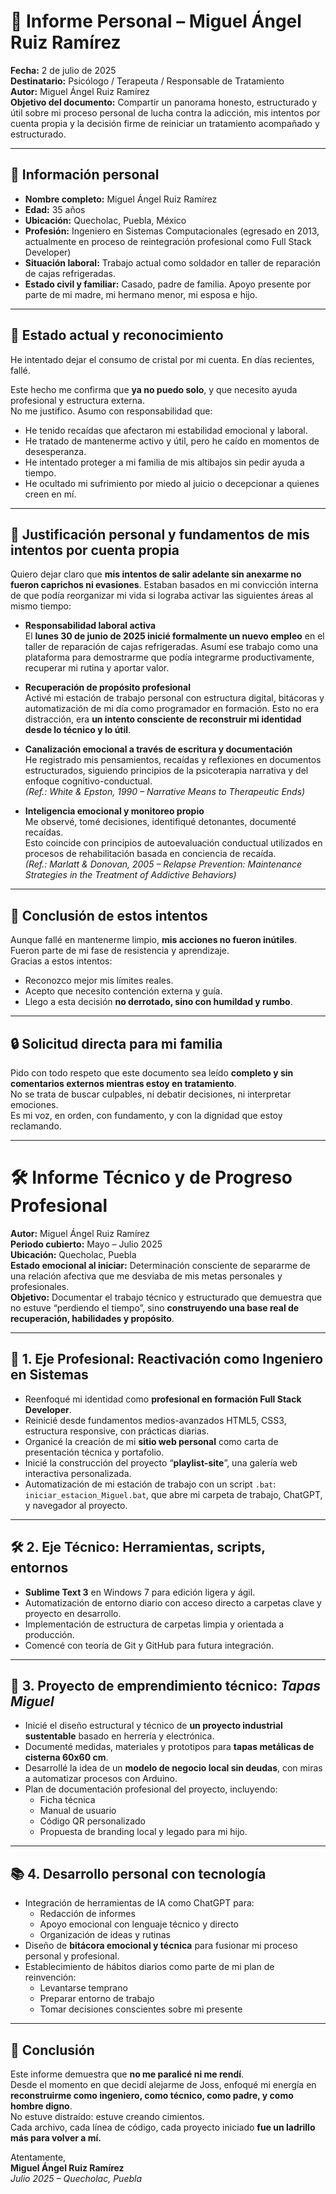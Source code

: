 
# 🧠 Informe Personal – Miguel Ángel Ruiz Ramírez  
**Fecha:** 2 de julio de 2025  
**Destinatario:** Psicólogo / Terapeuta / Responsable de Tratamiento  
**Autor:** Miguel Ángel Ruiz Ramírez  
**Objetivo del documento:** Compartir un panorama honesto, estructurado y útil sobre mi proceso personal de lucha contra la adicción, mis intentos por cuenta propia y la decisión firme de reiniciar un tratamiento acompañado y estructurado.

---

## 👤 Información personal  
- **Nombre completo:** Miguel Ángel Ruiz Ramírez  
- **Edad:** 35 años  
- **Ubicación:** Quecholac, Puebla, México  
- **Profesión:** Ingeniero en Sistemas Computacionales (egresado en 2013, actualmente en proceso de reintegración profesional como Full Stack Developer)  
- **Situación laboral:** Trabajo actual como soldador en taller de reparación de cajas refrigeradas.  
- **Estado civil y familiar:** Casado, padre de familia. Apoyo presente por parte de mi madre, mi hermano menor, mi esposa e hijo.  

---

## 🧩 Estado actual y reconocimiento  
He intentado dejar el consumo de cristal por mi cuenta. En días recientes, fallé.

Este hecho me confirma que **ya no puedo solo**, y que necesito ayuda profesional y estructura externa.  
No me justifico. Asumo con responsabilidad que:

- He tenido recaídas que afectaron mi estabilidad emocional y laboral.  
- He tratado de mantenerme activo y útil, pero he caído en momentos de desesperanza.  
- He intentado proteger a mi familia de mis altibajos sin pedir ayuda a tiempo.  
- He ocultado mi sufrimiento por miedo al juicio o decepcionar a quienes creen en mí.  

---

## 📖 Justificación personal y fundamentos de mis intentos por cuenta propia

Quiero dejar claro que **mis intentos de salir adelante sin anexarme no fueron caprichos ni evasiones**. Estaban basados en mi convicción interna de que podía reorganizar mi vida si lograba activar las siguientes áreas al mismo tiempo:

- **Responsabilidad laboral activa**  
  El **lunes 30 de junio de 2025 inicié formalmente un nuevo empleo** en el taller de reparación de cajas refrigeradas. Asumí ese trabajo como una plataforma para demostrarme que podía integrarme productivamente, recuperar mi rutina y aportar valor.

- **Recuperación de propósito profesional**  
  Activé mi estación de trabajo personal con estructura digital, bitácoras y automatización de mi día como programador en formación. Esto no era distracción, era **un intento consciente de reconstruir mi identidad desde lo técnico y lo útil**.

- **Canalización emocional a través de escritura y documentación**  
  He registrado mis pensamientos, recaídas y reflexiones en documentos estructurados, siguiendo principios de la psicoterapia narrativa y del enfoque cognitivo-conductual.  
  *(Ref.: White & Epston, 1990 – Narrative Means to Therapeutic Ends)*

- **Inteligencia emocional y monitoreo propio**  
  Me observé, tomé decisiones, identifiqué detonantes, documenté recaídas.  
  Esto coincide con principios de autoevaluación conductual utilizados en procesos de rehabilitación basada en conciencia de recaída.  
  *(Ref.: Marlatt & Donovan, 2005 – Relapse Prevention: Maintenance Strategies in the Treatment of Addictive Behaviors)*

---

## 📌 Conclusión de estos intentos

Aunque fallé en mantenerme limpio, **mis acciones no fueron inútiles**. Fueron parte de mi fase de resistencia y aprendizaje.  
Gracias a estos intentos:

- Reconozco mejor mis límites reales.  
- Acepto que necesito contención externa y guía.  
- Llego a esta decisión **no derrotado, sino con humildad y rumbo**.

---

## 🔒 Solicitud directa para mi familia

Pido con todo respeto que este documento sea leído **completo y sin comentarios externos mientras estoy en tratamiento**.  
No se trata de buscar culpables, ni debatir decisiones, ni interpretar emociones.  
Es mi voz, en orden, con fundamento, y con la dignidad que estoy reclamando.

---

# 🛠️ Informe Técnico y de Progreso Profesional  
**Autor:** Miguel Ángel Ruiz Ramírez  
**Periodo cubierto:** Mayo – Julio 2025  
**Ubicación:** Quecholac, Puebla  
**Estado emocional al iniciar:** Determinación consciente de separarme de una relación afectiva que me desviaba de mis metas personales y profesionales.  
**Objetivo:** Documentar el trabajo técnico y estructurado que demuestra que no estuve “perdiendo el tiempo”, sino **construyendo una base real de recuperación, habilidades y propósito**.

---

## 🧠 1. Eje Profesional: Reactivación como Ingeniero en Sistemas

- Reenfoqué mi identidad como **profesional en formación Full Stack Developer**.  
- Reinicié desde fundamentos medios-avanzados HTML5, CSS3, estructura responsive, con prácticas diarias.  
- Organicé la creación de mi **sitio web personal** como carta de presentación técnica y portafolio.  
- Inicié la construcción del proyecto “**playlist-site**”, una galería web interactiva personalizada.  
- Automatización de mi estación de trabajo con un script `.bat`:  
  `iniciar_estacion_Miguel.bat`, que abre mi carpeta de trabajo, ChatGPT, y navegador al proyecto.

---

## 🛠️ 2. Eje Técnico: Herramientas, scripts, entornos

- **Sublime Text 3** en Windows 7 para edición ligera y ágil.  
- Automatización de entorno diario con acceso directo a carpetas clave y proyecto en desarrollo.  
- Implementación de estructura de carpetas limpia y orientada a producción.  
- Comencé con teoría de Git y GitHub para futura integración.

---

## 🧱 3. Proyecto de emprendimiento técnico: *Tapas Miguel*

- Inicié el diseño estructural y técnico de **un proyecto industrial sustentable** basado en herrería y electrónica.  
- Documenté medidas, materiales y prototipos para **tapas metálicas de cisterna 60x60 cm**.  
- Desarrollé la idea de un **modelo de negocio local sin deudas**, con miras a automatizar procesos con Arduino.  
- Plan de documentación profesional del proyecto, incluyendo:  
  - Ficha técnica  
  - Manual de usuario  
  - Código QR personalizado  
  - Propuesta de branding local y legado para mi hijo.

---

## 📚 4. Desarrollo personal con tecnología

- Integración de herramientas de IA como ChatGPT para:  
  - Redacción de informes  
  - Apoyo emocional con lenguaje técnico y directo  
  - Organización de ideas y rutinas  
- Diseño de **bitácora emocional y técnica** para fusionar mi proceso personal y profesional.  
- Establecimiento de hábitos diarios como parte de mi plan de reinvención:  
  - Levantarse temprano  
  - Preparar entorno de trabajo  
  - Tomar decisiones conscientes sobre mi presente

---

## 📌 Conclusión  
Este informe demuestra que **no me paralicé ni me rendí**.  
Desde el momento en que decidí alejarme de Joss, enfoqué mi energía en **reconstruirme como ingeniero, como técnico, como padre, y como hombre digno**.  
No estuve distraído: estuve creando cimientos.  
Cada archivo, cada línea de código, cada proyecto iniciado **fue un ladrillo más para volver a mí.**

Atentamente,  
**Miguel Ángel Ruiz Ramírez**  
*Julio 2025 – Quecholac, Puebla*
